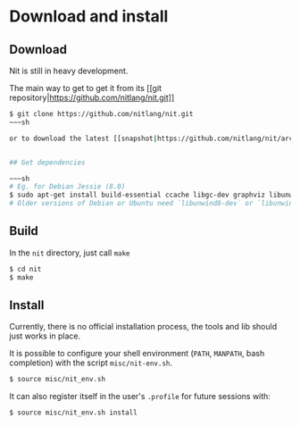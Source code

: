 # Download and install

## Download

Nit is still in heavy development.

The main way to get to get it from its [[git repository|https://github.com/nitlang/nit.git]]

~~~sh
$ git clone https://github.com/nitlang/nit.git
~~~sh

or to download the latest [[snapshot|https://github.com/nitlang/nit/archive/refs/heads/master.tar.gz]] (tar.gz)


## Get dependencies

~~~sh
# Eg. for Debian Jessie (8.0)
$ sudo apt-get install build-essential ccache libgc-dev graphviz libunwind-dev pkg-config
# Older versions of Debian or Ubuntu need `libunwind8-dev` or `libunwind7-dev`
~~~

## Build

In the `nit` directory, just call `make`

~~~sh
$ cd nit
$ make
~~~

## Install

Currently, there is no official installation process, the tools and lib should just works in place.

It is possible to configure your shell environment (`PATH`, `MANPATH`, bash completion) with the script `misc/nit-env.sh`.

~~~sh
$ source misc/nit_env.sh
~~~

It can also register itself in the user's `.profile` for future sessions with:

~~~sh
$ source misc/nit_env.sh install
~~~

